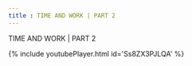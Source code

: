 ```yaml
---
title : TIME AND WORK | PART 2
---
```


TIME AND WORK | PART 2



{% include youtubePlayer.html id='Ss8ZX3PJLQA' %}
